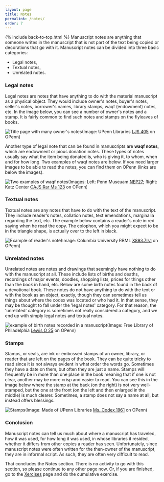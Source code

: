 ```yaml
---
layout: page
title: Notes
permalink: /notes/
order: 7
---
```

{% include back-to-top.html %}
Manuscript notes are anything that someone writes in the manuscript that is not part of the text being copied or decorations that go with it. Manuscript notes can be divided into three basic categories:
- Legal notes,
- Textual notes,
- Unrelated notes.

### Legal notes
Legal notes are notes that have anything to do with the material manuscript as a physical object. They would include owner's notes, buyer's notes, seller's notes, borrower's names, library stamps, waqf (endowment) notes, etc. In the image below, you can see a number of owner's notes and a stamp. It is fairly common to find such notes and stamps on the flyleaves of books.

![Title page with many owner's notes](/islamicmss/assets/LJS405-notations.png)(Image: UPenn Libraries [LJS 405](http://openn.library.upenn.edu/Data/0001/html/ljs405.html) on OPenn)

Another type of legal note that can be found in manuscripts are **waqf notes**, which are endowment or pious donation notes.  These types of notes usually say what the item being donated is, who is giving it, to whom, when and for how long. Two examples of waqf notes are below. If you need larger images to be able to read the notes, you can find them on OPenn (links are below the images).

![Two examples of waqf notes](/islamicmss/assets/waqf-notes.jpg)(Images: Left: Penn Museuam [NEP27](http://openn.library.upenn.edu/Data/0016/html/NEP27.html); Right: Katz Center [CAJS Rar Ms 123](http://openn.library.upenn.edu/Data/0002/html/kcajs_rar_ms123.html) on OPenn)

### Textual notes

Textual notes are any notes that have to do with the text of the manuscript. They include reader's notes, collation notes, text emendations, marginalia regarding the text, etc. The example below contains a reader's note in red saying when he read the copy. The colophon, which you might expect to be in the triangle shape, is actually over to the left in black.

![Example of reader's note](/islamicmss/assets/readersnote.jpg)(Image: Columbia University RBML [X893.7Is1](http://openn.library.upenn.edu/Data/0032/html/X893_7_Is1.html) on OPenn)

### Unrelated notes

Unrelated notes are notes and drawings that seemingly have nothing to do with the manuscript at all. These include lists of births and deaths, recordings of major events, doodles, shopping lists, prices for things other than the book in hand, etc. Below are some birth notes found in the back of a devotional book. These notes do not have anything to do with the text or with the book as an object, exactly, though they can sometimes tell us things about where the codex was located or who had it. In that sense, they may be thought to fall under the 'legal notes' category. For that reason, the 'unrelated' category is sometimes not really considered a category, and we end up with simply legal notes and textual notes.

![example of birth notes recorded in a manuscript](/islamicmss/assets/birth-notes.jpg)(Image: Free Library of Philadelphia [Lewis O 25](http://openn.library.upenn.edu/Data/0023/html/lewis_o_025.html) on OPenn)

### Stamps

Stamps, or seals, are ink or embossed stamps of an owner, library, or reader that are left on the pages of the book. They can be quite tricky to read since it is not always evident in what order the words go. Sometimes they have a date on them, but often they are just a name. Stamps will frequently be in more than one place in the book meaning that if one is not clear, another may be more crisp and easier to read. You can see this in the image below where the stamp at the back (on the right) is not very well-stamped, but the one at the front (on the left and then enlarged in the middle) is much clearer. Sometimes, a stamp does not say a name at all, but instead offers blessings.

![Stamps](/islamicmss/assets/stamps.jpg)(Image: Made of UPenn Libraries [Ms. Codex 1961](http://openn.library.upenn.edu/Data/0002/html/mscodex1961.html) on OPenn)

### Conclusion

Manuscript notes can tell us much about where a manuscript has traveled, how it was used, for how long it was used, in whose libraries it resided, whether it differs from other copies a reader has seen. Unfortunately, since manuscript notes were often written for the then-owner of the manuscript, they are in informal script. As such, they are often very difficult to read.

That concludes the Notes section. There is no activity to go with this section, so please continue to any other page now. Or, if you are finished, go to the [Xercises](/islamicmss/exercises/) page and do the cumulative exercise.
